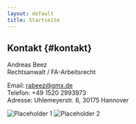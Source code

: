 ```yaml
---
layout: default
title: Startseite
---
```


## Kontakt {#kontakt}

Andreas Beez  
Rechtsanwalt / FA-Arbeitsrecht

Email: [rabeez@gmx.de](mailto:rabeez@gmx.de)  
Telefon: +49 1520 2993973  
Adresse: Uhlemeyerstr. 6, 30175 Hannover

<div class="placeholder-images">
  <img src="{{ '/assets/images/placeholder1.jpg' | relative_url }}" alt="Placeholder 1">
  <img src="{{ '/assets/images/placeholder2.jpg' | relative_url }}" alt="Placeholder 2">
</div>